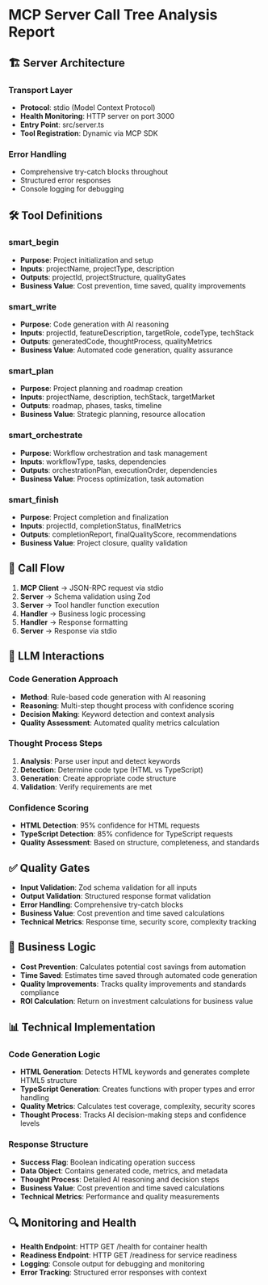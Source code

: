 
# MCP Server Call Tree Analysis Report

## 🏗️ Server Architecture

### Transport Layer
- **Protocol**: stdio (Model Context Protocol)
- **Health Monitoring**: HTTP server on port 3000
- **Entry Point**: src/server.ts
- **Tool Registration**: Dynamic via MCP SDK

### Error Handling
- Comprehensive try-catch blocks throughout
- Structured error responses
- Console logging for debugging

## 🛠️ Tool Definitions

### smart_begin
- **Purpose**: Project initialization and setup
- **Inputs**: projectName, projectType, description
- **Outputs**: projectId, projectStructure, qualityGates
- **Business Value**: Cost prevention, time saved, quality improvements

### smart_write
- **Purpose**: Code generation with AI reasoning
- **Inputs**: projectId, featureDescription, targetRole, codeType, techStack
- **Outputs**: generatedCode, thoughtProcess, qualityMetrics
- **Business Value**: Automated code generation, quality assurance

### smart_plan
- **Purpose**: Project planning and roadmap creation
- **Inputs**: projectName, description, techStack, targetMarket
- **Outputs**: roadmap, phases, tasks, timeline
- **Business Value**: Strategic planning, resource allocation

### smart_orchestrate
- **Purpose**: Workflow orchestration and task management
- **Inputs**: workflowType, tasks, dependencies
- **Outputs**: orchestrationPlan, executionOrder, dependencies
- **Business Value**: Process optimization, task automation

### smart_finish
- **Purpose**: Project completion and finalization
- **Inputs**: projectId, completionStatus, finalMetrics
- **Outputs**: completionReport, finalQualityScore, recommendations
- **Business Value**: Project closure, quality validation

## 🔄 Call Flow

1. **MCP Client** → JSON-RPC request via stdio
2. **Server** → Schema validation using Zod
3. **Server** → Tool handler function execution
4. **Handler** → Business logic processing
5. **Handler** → Response formatting
6. **Server** → Response via stdio

## 🤖 LLM Interactions

### Code Generation Approach
- **Method**: Rule-based code generation with AI reasoning
- **Reasoning**: Multi-step thought process with confidence scoring
- **Decision Making**: Keyword detection and context analysis
- **Quality Assessment**: Automated quality metrics calculation

### Thought Process Steps
1. **Analysis**: Parse user input and detect keywords
2. **Detection**: Determine code type (HTML vs TypeScript)
3. **Generation**: Create appropriate code structure
4. **Validation**: Verify requirements are met

### Confidence Scoring
- **HTML Detection**: 95% confidence for HTML requests
- **TypeScript Detection**: 85% confidence for TypeScript requests
- **Quality Assessment**: Based on structure, completeness, and standards

## ✅ Quality Gates

- **Input Validation**: Zod schema validation for all inputs
- **Output Validation**: Structured response format validation
- **Error Handling**: Comprehensive try-catch blocks
- **Business Value**: Cost prevention and time saved calculations
- **Technical Metrics**: Response time, security score, complexity tracking

## 💼 Business Logic

- **Cost Prevention**: Calculates potential cost savings from automation
- **Time Saved**: Estimates time saved through automated code generation
- **Quality Improvements**: Tracks quality improvements and standards compliance
- **ROI Calculation**: Return on investment calculations for business value

## 📊 Technical Implementation

### Code Generation Logic
- **HTML Generation**: Detects HTML keywords and generates complete HTML5 structure
- **TypeScript Generation**: Creates functions with proper types and error handling
- **Quality Metrics**: Calculates test coverage, complexity, security scores
- **Thought Process**: Tracks AI decision-making steps and confidence levels

### Response Structure
- **Success Flag**: Boolean indicating operation success
- **Data Object**: Contains generated code, metrics, and metadata
- **Thought Process**: Detailed AI reasoning and decision steps
- **Business Value**: Cost prevention and time saved calculations
- **Technical Metrics**: Performance and quality measurements

## 🔍 Monitoring and Health

- **Health Endpoint**: HTTP GET /health for container health
- **Readiness Endpoint**: HTTP GET /readiness for service readiness
- **Logging**: Console output for debugging and monitoring
- **Error Tracking**: Structured error responses with context

